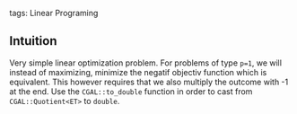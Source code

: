 tags: Linear Programing

## Intuition
Very simple linear optimization problem. For problems of type `p=1`, we will instead of maximizing, minimize the negatif objectiv function which is equivalent. This however requires that we also multiply the outcome with -1 at the end. Use the `CGAL::to_double` function in order to cast from `CGAL::Quotient<ET>` to `double`.